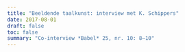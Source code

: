 ```yaml
---
title: "Beeldende taalkunst: interview met K. Schippers"
date: 2017-08-01
draft: false
toc: false
summary: "Co-interview *Babel* 25, nr. 10: 8–10"
---
```


